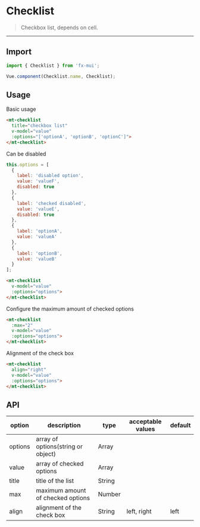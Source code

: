 # Checklist

> Checkbox list, depends on <router-link to="cell">cell</a>.

-----------

## Import

```javascript
import { Checklist } from 'fx-mui';

Vue.component(Checklist.name, Checklist);
```

## Usage

Basic usage

```html
<mt-checklist
  title="checkbox list"
  v-model="value"
  :options="['optionA', 'optionB', 'optionC']">
</mt-checklist>
```

Can be disabled

```javascript
this.options = [
  {
    label: 'disabled option',
    value: 'valueF',
    disabled: true
  },
  {
    label: 'checked disabled',
    value: 'valueE',
    disabled: true
  },
  {
    label: 'optionA',
    value: 'valueA'
  },
  {
    label: 'optionB',
    value: 'valueB'
  }
];
```

```html
<mt-checklist
  v-model="value"
  :options="options">
</mt-checklist>
```

Configure the maximum amount of checked options

```html
<mt-checklist
  :max="2"
  v-model="value"
  :options="options">
</mt-checklist>
```

Alignment of the check box

```html
<mt-checklist
  align="right"
  v-model="value"
  :options="options">
</mt-checklist>
```

## API
| option | description | type | acceptable values | default |
|------|-------|---------|-------|--------|
| options | array of options(string or object) | Array | |
|value | array of checked options | Array | | |
|title | title of the list | String | | |
|max| maximum amount of checked options | Number | | |
|align| alignment of the check box | String | left, right | left |
